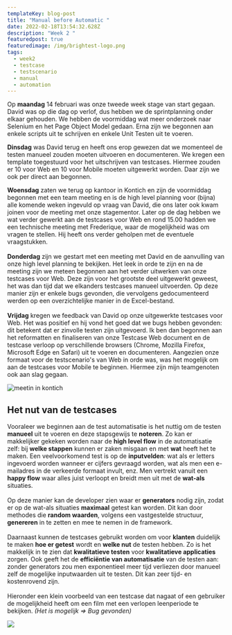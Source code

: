 ```yaml
---
templateKey: blog-post
title: "Manual before Automatic "
date: 2022-02-18T13:54:32.628Z
description: "Week 2 "
featuredpost: true
featuredimage: /img/brightest-logo.png
tags:
  - week2
  - testcase
  - testscenario
  - manual
  - automation
---
```

Op **maandag** 14 februari was onze tweede week stage van start gegaan. David was op die dag op verlof, dus hebben we de sprintplanning onder elkaar gehouden. We hebben de voormiddag wat meer onderzoek naar Selenium en het Page Object Model gedaan. Erna zijn we begonnen aan enkele scripts uit te schrijven en enkele Unit Testen uit te voeren. 

**Dinsdag** was David terug en heeft ons erop gewezen dat we momenteel de testen manueel zouden moeten uitvoeren en documenteren. We kregen een template toegestuurd voor het uitschrijven van testcases. Hiermee zouden er 10 voor Web en 10 voor Mobile moeten uitgewerkt worden. Daar zijn we ook per direct aan begonnen. 

**Woensdag** zaten we terug op kantoor in Kontich en zijn de voormiddag begonnen met een team meeting en is de high level planning voor (bijna) alle komende weken ingevuld op vraag van David, die ons later ook kwam joinen voor de meeting met onze stagementor. Later op de dag hebben we wat verder gewerkt aan de testcases voor Web en rond 15.00 hadden we een technische meeting met Frederique, waar de mogelijkheid was om vragen te stellen. Hij heeft ons verder geholpen met de eventuele vraagstukken.\
\
**Donderdag** zijn we gestart met een meeting met David en de aanvulling van onze high level planning te bekijken. Het leek in orde te zijn en na de meeting zijn we meteen begonnen aan het verder uitwerken van onze testcases voor Web. Deze zijn voor het grootste deel uitgewerkt geweest, het was dan tijd dat we elkanders testcases manueel uitvoerden. Op deze manier zijn er enkele bugs gevonden, die vervolgens gedocumenteerd werden op een overzichtelijke manier in de Excel-bestand. \
\
**Vrijdag** kregen we feedback van David op onze uitgewerkte testcases voor Web. Het was positief en hij vond het goed dat we bugs hebben gevonden: dit betekent dat er zinvolle testen zijn uitgevoerd. Ik ben dan begonnen aan het reformatten en finaliseren van onze Testcase Web document en de testcase verloop op verschillende browsers (Chrome, Mozilla Firefox, Microsoft Edge en Safari) uit te voeren en documenteren. Aangezien onze formaat voor de testscenario's van Web in orde was, was het mogelijk om aan de testcases voor Mobile te beginnen. Hiermee zijn mijn teamgenoten ook aan slag gegaan. 

![meetin in kontich](/img/stagemeeting.png "De studenten van AP met David in Gnosia 1 ")

## Het nut van de testcases

Vooraleer we beginnen aan de test automatisatie is het nuttig om de testen **manueel** uit te voeren en deze stapsgewijs te **noteren**. Zo kan er makkelijker gekeken worden naar de **high level flow** in de automatisatie zelf: bij **welke stappen** kunnen er zaken misgaan en met **wat** heeft het te maken. Een veelvoorkomend test is op de **inputvelden**: wat als er letters ingevoerd worden wanneer er cijfers gevraagd worden, wat als men een e-mailadres in de verkeerde formaat invult, enz. Men vertrekt vanuit een **happy flow** waar alles juist verloopt en breidt men uit met de **wat-als** situaties. \
\
Op deze manier kan de developer zien waar er **generators** nodig zijn, zodat er op de wat-als situaties **maximaal** getest kan worden. Dit kan door methodes die **random waarden**, volgens een vastgestelde structuur, **genereren** in te zetten en mee te nemen in de framework. \
\
Daarnaast kunnen de testcases gebruikt worden om voor **klanten** duidelijk te maken **hoe er getest** wordt en **welke nut** de testen hebben. Zo is het makkelijk in te zien dat **kwalitatieve testen** voor **kwalitatieve applicaties** zorgen. Ook geeft het de **efficiëntie van automatisatie** van de testen aan: zonder generators zou men exponentieel meer tijd verliezen door manueel zelf de mogelijke inputwaarden uit te testen. Dit kan zeer tijd- en kostenrovend zijn. \
\
Hieronder een klein voorbeeld van een testcase dat nagaat of een gebruiker de mogelijkheid heeft om een film met een verlopen leenperiode te bekijken. *(Het is mogelijk => Bug gevonden)*

![](/img/testcase.jpg)